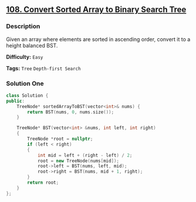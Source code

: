 ## [108. Convert Sorted Array to Binary Search Tree](https://leetcode.com/problems/convert-sorted-array-to-binary-search-tree/description/)

### Description

Given an array where elements are sorted in ascending order, convert it to a height balanced BST.

**Difficulty:** `Easy`

**Tags:** `Tree` `Depth-first Search`

### Solution One

```c++
class Solution {
public:
    TreeNode* sortedArrayToBST(vector<int>& nums) {
        return BST(nums, 0, nums.size());
    }

    TreeNode* BST(vector<int> &nums, int left, int right)
    {
        TreeNode *root = nullptr;
        if (left < right)
        {
            int mid = left + (right - left) / 2;
            root = new TreeNode(nums[mid]);
            root->left = BST(nums, left, mid);
            root->right = BST(nums, mid + 1, right);
        }
        return root;
    }
};
```
